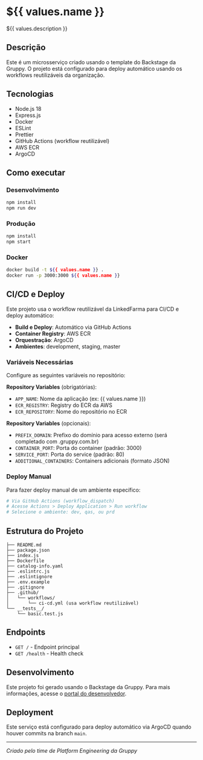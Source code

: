 # ${{ values.name }}

${{ values.description }}

## Descrição

Este é um microsserviço criado usando o template do Backstage da Gruppy. 
O projeto está configurado para deploy automático usando os workflows reutilizáveis da organização.

## Tecnologias

- Node.js 18
- Express.js
- Docker
- ESLint
- Prettier
- GitHub Actions (workflow reutilizável)
- AWS ECR
- ArgoCD

## Como executar

### Desenvolvimento
```bash
npm install
npm run dev
```

### Produção
```bash
npm install
npm start
```

### Docker
```bash
docker build -t ${{ values.name }} .
docker run -p 3000:3000 ${{ values.name }}
```

## CI/CD e Deploy

Este projeto usa o workflow reutilizável da LinkedFarma para CI/CD e deploy automático:

- **Build e Deploy**: Automático via GitHub Actions
- **Container Registry**: AWS ECR
- **Orquestração**: ArgoCD
- **Ambientes**: development, staging, master

### Variáveis Necessárias

Configure as seguintes variáveis no repositório:

**Repository Variables** (obrigatórias):
- `APP_NAME`: Nome da aplicação (ex: {{ values.name }})
- `ECR_REGISTRY`: Registry do ECR da AWS
- `ECR_REPOSITORY`: Nome do repositório no ECR

**Repository Variables** (opcionais):
- `PREFIX_DOMAIN`: Prefixo do domínio para acesso externo (será completado com .gruppy.com.br)
- `CONTAINER_PORT`: Porta do container (padrão: 3000)
- `SERVICE_PORT`: Porta do service (padrão: 80)
- `ADDITIONAL_CONTAINERS`: Containers adicionais (formato JSON)

### Deploy Manual

Para fazer deploy manual de um ambiente específico:

```bash
# Via GitHub Actions (workflow_dispatch)
# Acesse Actions > Deploy Application > Run workflow
# Selecione o ambiente: dev, qas, ou prd
```

## Estrutura do Projeto

```
├── README.md
├── package.json
├── index.js
├── Dockerfile
├── catalog-info.yaml
├── .eslintrc.js
├── .eslintignore
├── .env.example
├── .gitignore
├── .github/
│   └── workflows/
│       └── ci-cd.yml (usa workflow reutilizável)
└── __tests__/
    └── basic.test.js
```

## Endpoints

- `GET /` - Endpoint principal
- `GET /health` - Health check

## Desenvolvimento

Este projeto foi gerado usando o Backstage da Gruppy. Para mais informações, acesse o [portal do desenvolvedor](https://backstage.gruppy.com.br).

## Deployment

Este serviço está configurado para deploy automático via ArgoCD quando houver commits na branch `main`.

---
*Criado pelo time de Platform Engineering da Gruppy*
